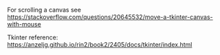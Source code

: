 For scrolling a canvas see
https://stackoverflow.com/questions/20645532/move-a-tkinter-canvas-with-mouse

Tkinter reference:
https://anzeljg.github.io/rin2/book2/2405/docs/tkinter/index.html